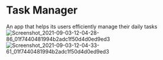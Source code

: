# Task Manager

An app that helps its users efficiently manage their daily tasks
![Screenshot_2021-09-03-12-04-28-86_01f7440481994b2adc1f50d4d0ed9ed3](https://user-images.githubusercontent.com/61379839/131996730-9c1b3031-729f-4e0a-846a-b776e1397d93.jpg)
![Screenshot_2021-09-03-12-04-33-61_01f7440481994b2adc1f50d4d0ed9ed3](https://user-images.githubusercontent.com/61379839/131996749-949f87fb-48b1-4768-abbe-576270612567.jpg)


